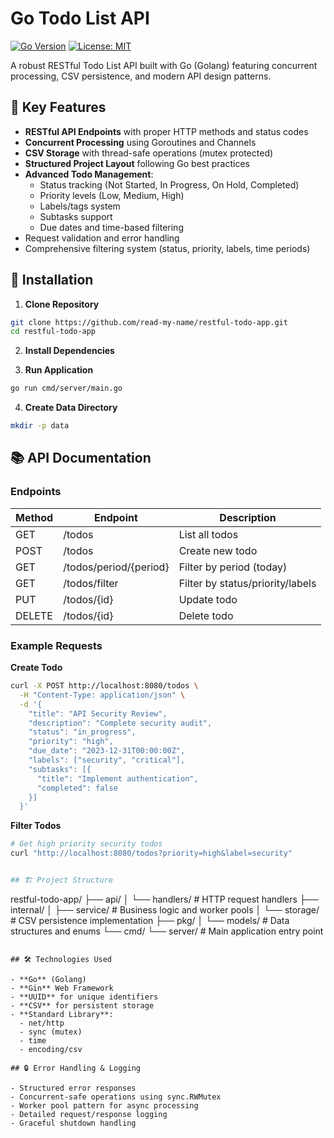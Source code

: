 # Go Todo List API

[![Go Version](https://img.shields.io/badge/go-1.21+-blue.svg)](https://golang.org/)
[![License: MIT](https://img.shields.io/badge/License-MIT-yellow.svg)](https://opensource.org/licenses/MIT)

A robust RESTful Todo List API built with Go (Golang) featuring concurrent processing, CSV persistence, and modern API design patterns.

## 📌 Key Features

- **RESTful API Endpoints** with proper HTTP methods and status codes
- **Concurrent Processing** using Goroutines and Channels
- **CSV Storage** with thread-safe operations (mutex protected)
- **Structured Project Layout** following Go best practices
- **Advanced Todo Management**:
  - Status tracking (Not Started, In Progress, On Hold, Completed)
  - Priority levels (Low, Medium, High)
  - Labels/tags system
  - Subtasks support
  - Due dates and time-based filtering
- Request validation and error handling
- Comprehensive filtering system (status, priority, labels, time periods)

## 🚀 Installation

1. **Clone Repository**
```bash
git clone https://github.com/read-my-name/restful-todo-app.git
cd restful-todo-app
```

2. **Install Dependencies**

3. **Run Application**
```bash
go run cmd/server/main.go
```

4. **Create Data Directory**
```bash
mkdir -p data
```

## 📚 API Documentation

### Endpoints

| Method | Endpoint                | Description                     |
|--------|-------------------------|---------------------------------|
| GET    | /todos                  | List all todos                  |
| POST   | /todos                  | Create new todo                 |
| GET    | /todos/period/{period}  | Filter by period (today) |
| GET    | /todos/filter           | Filter by status/priority/labels|
| PUT    | /todos/{id}             | Update todo                     |
| DELETE | /todos/{id}             | Delete todo                     |

### Example Requests

**Create Todo**
```bash
curl -X POST http://localhost:8080/todos \
  -H "Content-Type: application/json" \
  -d '{
    "title": "API Security Review",
    "description": "Complete security audit",
    "status": "in_progress",
    "priority": "high",
    "due_date": "2023-12-31T00:00:00Z",
    "labels": ["security", "critical"],
    "subtasks": [{
      "title": "Implement authentication",
      "completed": false
    }]
  }'
```

**Filter Todos**
```bash
# Get high priority security todos
curl "http://localhost:8080/todos?priority=high&label=security"


## 🏗 Project Structure

```
restful-todo-app/
├── api/
│   └── handlers/      # HTTP request handlers
├── internal/
│   ├── service/       # Business logic and worker pools
│   └── storage/       # CSV persistence implementation
├── pkg/
│   └── models/        # Data structures and enums
└── cmd/
    └── server/        # Main application entry point
```

## 🛠 Technologies Used

- **Go** (Golang)
- **Gin** Web Framework
- **UUID** for unique identifiers
- **CSV** for persistent storage
- **Standard Library**:
  - net/http
  - sync (mutex)
  - time
  - encoding/csv

## 🔒 Error Handling & Logging

- Structured error responses
- Concurrent-safe operations using sync.RWMutex
- Worker pool pattern for async processing
- Detailed request/response logging
- Graceful shutdown handling